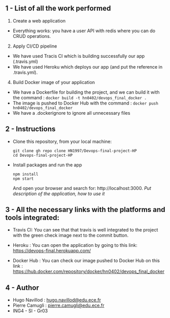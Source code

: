 ## 1 - List of all the work performed

1. Create a web application 
* Everything works: you have a user API with redis where you can do CRUD operations. 

2. Apply CI/CD pipeline
* We have used Tracis CI which is building successfully our app (.travis.yml)
* We have used Heroku which deploys our app (and put the reference in .travis.yml).

4. Build Docker image of your application
* We have a Dockerfile for building the project, and we can build it with the command : ```docker build -t hn0402/devops_final_docker .```
* The image is pushed to Docker Hub with the command : ```docker push hn0402/devops_final_docker```
* We have a .dockerignore to ignore all unnecessary files

## 2 - Instructions

* Clone this repository, from your local machine:
  ```
  git clone gh repo clone HN1997/Devops-final-project-HP 
  cd Devops-final-project-HP
  ```
* Install packages and run the app
  ```
  npm install
  npm start
  ```
  And open your browser and search for: http://localhost:3000.
  *Put description of the application, how to use it*  

## 3 - All the necessary links with the platforms and tools integrated:

* Travis CI:
  You can see that that travis is well integrated to the project with the green check image next to the commit button.

* Heroku : You can open the application by going to this link:
  https://devops-final.herokuapp.com/ 

* Docker Hub : You can check our image pushed to Docker Hub on this link : https://hub.docker.com/repository/docker/hn0402/devops_final_docker

## 4 - Author

- Hugo Navillod : hugo.navillod@edu.ece.fr
- Pierre Camugli : pierre.camugli@edu.ece.fr
- ING4 - SI - Gr03

